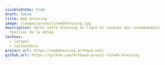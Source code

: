 ```yaml
---
visibleInCms: true
draft: false
title: Web dressing
image: /images/projects/webdressing.jpg
description: G﻿érez votre dressing en ligne et recevez des recommandations en
  fonction de la météo
technos:
  - laravel
  - tailwindcss
project_url: https://webdressing.arthaud.ovh/
github_url: https://github.com/arthaud-proust-rd/web-dressing
---
```

